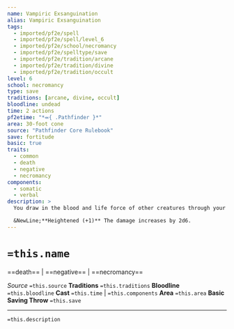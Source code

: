 ```yaml
---
name: Vampiric Exsanguination
alias: Vampiric Exsanguination
tags:
  - imported/pf2e/spell
  - imported/pf2e/spell/level_6
  - imported/pf2e/school/necromancy
  - imported/pf2e/spelltype/save
  - imported/pf2e/tradition/arcane
  - imported/pf2e/tradition/divine
  - imported/pf2e/tradition/occult
level: 6
school: necromancy
type: save
traditions: [arcane, divine, occult]
bloodline: undead
time: 2 actions
pf2etime: "*⬺{ .Pathfinder }*"
area: 30-foot cone
source: "Pathfinder Core Rulebook"
save: fortitude
basic: true
traits:
  - common
  - death
  - negative
  - necromancy
components:
  - somatic
  - verbal
description: >
  You draw in the blood and life force of other creatures through your outstretched arms. You deal 12d6 negative damage to living creatures in the area. You gain temporary Hit Points equal to half the damage a single creature takes from this spell; calculate these temporary Hit Points using the creature that took the most damage. You lose any remaining temporary Hit Points after 1 minute.

  &NewLine;**Heightened (+1)** The damage increases by 2d6.
---
```

# `=this.name`
==death== | ==negative== | ==necromancy==

*Source* `=this.source`
**Traditions** `=this.traditions`
**Bloodline** `=this.bloodline`
**Cast** `=this.time` | `=this.components`
**Area** `=this.area`
**Basic Saving Throw** `=this.save`

***
`=this.description`